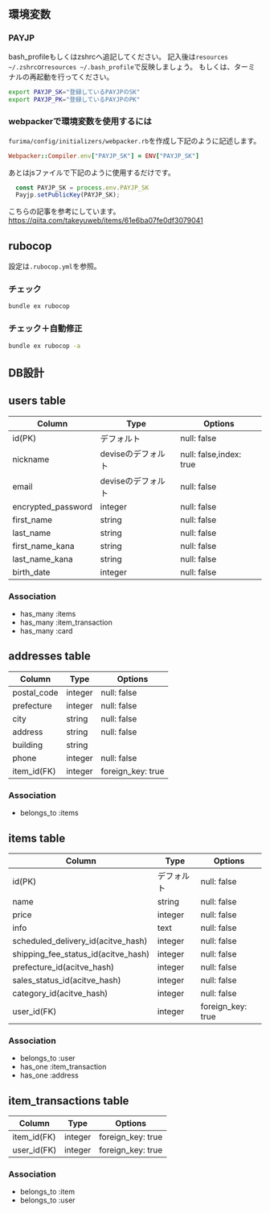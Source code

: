 ## 環境変数

### PAYJP

bash_profileもしくはzshrcへ追記してください。
記入後は`resources ~/.zshrc`or`resources ~/.bash_profile`で反映しましょう。
もしくは、ターミナルの再起動を行ってください。

```bash
export PAYJP_SK="登録しているPAYJPのSK"
export PAYJP_PK="登録しているPAYJPのPK"
```

### webpackerで環境変数を使用するには

`furima/config/initializers/webpacker.rb`を作成し下記のように記述します。

```ruby
Webpacker::Compiler.env["PAYJP_SK"] = ENV["PAYJP_SK"]
```

あとはjsファイルで下記のように使用するだけです。

```javascript
  const PAYJP_SK = process.env.PAYJP_SK
  Payjp.setPublicKey(PAYJP_SK);
```

こちらの記事を参考にしています。
https://qiita.com/takeyuweb/items/61e6ba07fe0df3079041



## rubocop

設定は`.rubocop.yml`を参照。

### チェック
```bash
bundle ex rubocop
```

### チェック＋自動修正
```bash
bundle ex rubocop -a
```

## DB設計

## users table

| Column             | Type               | Options                 |
|--------------------|--------------------|-------------------------|
| id(PK)             | デフォルト         | null: false             |
| nickname           | deviseのデフォルト | null: false,index: true |
| email              | deviseのデフォルト | null: false             |
| encrypted_password | integer            | null: false             |
| first_name         | string             | null: false             |
| last_name          | string             | null: false             |
| first_name_kana    | string             | null: false             |
| last_name_kana     | string             | null: false             |
| birth_date         | integer            | null: false             |

### Association

* has_many :items
* has_many :item_transaction
* has_many :card

## addresses table

| Column      | Type    | Options           |
|-------------|---------|-------------------|
| postal_code | integer | null: false       |
| prefecture  | integer | null: false       |
| city        | string  | null: false       |
| address     | string  | null: false       |
| building    | string  |                   |
| phone       | integer | null: false       |
| item_id(FK) | integer | foreign_key: true |

### Association

* belongs_to :items

## items table

| Column                              | Type       | Options           |
|-------------------------------------|------------|-------------------|
| id(PK)                              | デフォルト | null: false       |
| name                                | string     | null: false       |
| price                               | integer    | null: false       |
| info                                | text       | null: false       |
| scheduled_delivery_id(acitve_hash)  | integer    | null: false       |
| shipping_fee_status_id(acitve_hash) | integer    | null: false       |
| prefecture_id(acitve_hash)          | integer    | null: false       |
| sales_status_id(acitve_hash)        | integer    | null: false       |
| category_id(acitve_hash)            | integer    | null: false       |
| user_id(FK)                         | integer    | foreign_key: true |


### Association

* belongs_to :user
* has_one :item_transaction
* has_one :address

## item_transactions table

| Column      | Type    | Options           |
|-------------|---------|-------------------|
| item_id(FK) | integer | foreign_key: true |
| user_id(FK) | integer | foreign_key: true |

### Association

* belongs_to :item
* belongs_to :user
